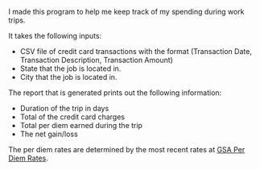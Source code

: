 I made this program to help me keep track of my spending during work trips.

It takes the following inputs:
- CSV file of credit card transactions with the format (Transaction Date, Transaction Description, Transaction Amount)
- State that the job is located in.
- City that the job is located in.

The report that is generated prints out the following information:
- Duration of the trip in days
- Total of the credit card charges
- Total per diem earned during the trip
- The net gain/loss

The per diem rates are determined by the most recent rates at [GSA Per Diem Rates](https://www.gsa.gov/node/86696/per-diem-files#Per-diem-rates).
